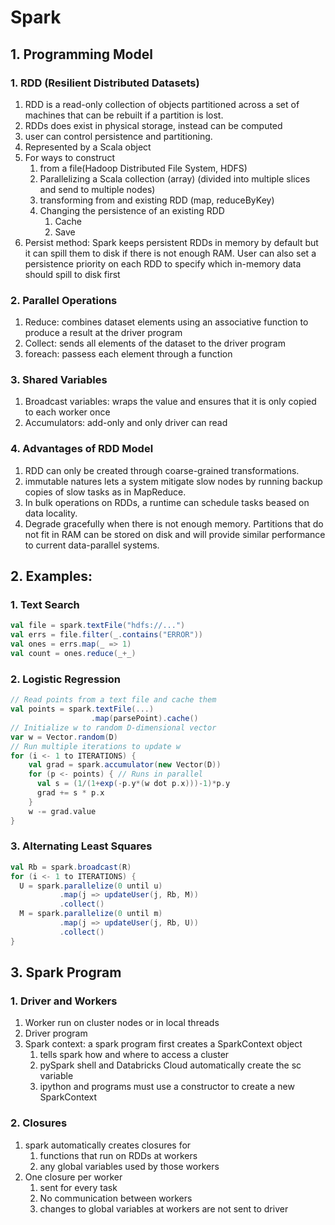 # Spark

## 1. Programming Model

### 1. RDD (Resilient Distributed Datasets)

1. RDD is a read-only collection of objects partitioned across a set of machines that can be rebuilt if a partition is lost.
2. RDDs does exist in physical storage, instead can be computed
3. user can control persistence and partitioning.
4. Represented by a Scala object
5. For ways to construct
   1. from a file(Hadoop Distributed File System, HDFS)
   2. Parallelizing a Scala collection (array) (divided into multiple slices and send to multiple nodes)
   3. transforming from and existing RDD (map, reduceByKey)
   4. Changing the persistence of an existing RDD
      1. Cache 
      2. Save 
6. Persist method: Spark keeps persistent RDDs in memory by default but it can spill them to disk if there is not enough RAM. User can also set a persistence priority on each RDD to specify which in-memory data should spill to disk first

### 2. Parallel Operations

1. Reduce: combines dataset elements using an associative function to produce a result at the driver program
2. Collect: sends all elements of the dataset to the driver program
3. foreach: passess each element through a function

### 3. Shared Variables

1. Broadcast variables: wraps the value and ensures that it is only copied to each worker once
2. Accumulators: add-only and only driver can read

### 4. Advantages of RDD Model

1. RDD can only be created through coarse-grained transformations.
2. immutable natures lets a system mitigate slow nodes by running backup copies of slow tasks as in MapReduce. 
3. In bulk operations on RDDs, a runtime can schedule tasks beased on data locality.
4. Degrade gracefully when there is not enough memory. Partitions that do not fit in RAM can be stored on disk and will provide similar performance to current data-parallel systems. 

## 2. Examples:

### 1. Text Search

```scala
val file = spark.textFile("hdfs://...")
val errs = file.filter(_.contains("ERROR"))
val ones = errs.map(_ => 1)
val count = ones.reduce(_+_)
```

### 2. Logistic Regression

```scala
// Read points from a text file and cache them
val points = spark.textFile(...)
                  .map(parsePoint).cache()
// Initialize w to random D-dimensional vector
var w = Vector.random(D)
// Run multiple iterations to update w
for (i <- 1 to ITERATIONS) {
	val grad = spark.accumulator(new Vector(D))
    for (p <- points) { // Runs in parallel
      val s = (1/(1+exp(-p.y*(w dot p.x)))-1)*p.y
      grad += s * p.x
    }
    w -= grad.value
}
```

### 3. Alternating Least Squares

```scala
val Rb = spark.broadcast(R)
for (i <- 1 to ITERATIONS) {
  U = spark.parallelize(0 until u)
           .map(j => updateUser(j, Rb, M))
           .collect()
  M = spark.parallelize(0 until m)
           .map(j => updateUser(j, Rb, U))
           .collect()
}
```

## 3. Spark Program

### 1. Driver and Workers

1. Worker run on cluster nodes or in local threads
2. Driver program
3. Spark context: a spark program first creates a SparkContext object
   1. tells spark how and where to access a cluster
   2. pySpark shell and Databricks Cloud automatically create the sc variable
   3. ipython and programs must use a constructor to create a new SparkContext

### 2. Closures

1. spark automatically creates closures for 
   1. functions that run on RDDs at workers
   2. any global variables used by those workers
2. One closure per worker
   1. sent for every task
   2. No communication between workers
   3. changes to global variables at workers are not sent to driver

### 

